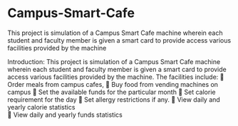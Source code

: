 # Campus-Smart-Cafe
This project is simulation of a Campus Smart Cafe machine wherein each student and faculty member is given a smart card to provide access various facilities provided by the machine

Introduction: This project is simulation of a Campus Smart Cafe machine wherein each student and faculty member is given a smart card to provide access various facilities provided by the machine. The facilities include: 
 Order meals from campus cafes, 
 Buy food from vending machines on campus 
 Set the available funds for the particular month 
 Set calorie requirement for the day 
 Set allergy restrictions if any. 
 View daily and yearly calorie statistics  
 View daily and yearly funds statistics   


